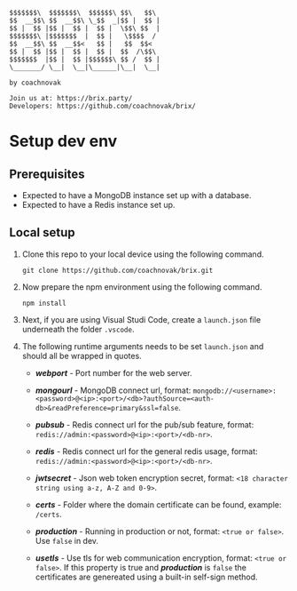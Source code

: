 ```
$$$$$$$\  $$$$$$$\  $$$$$$\ $$\   $$\ 
$$  __$$\ $$  __$$\ \_$$  _|$$ |  $$ |
$$ |  $$ |$$ |  $$ |  $$ |  \$$\ $$  |
$$$$$$$\ |$$$$$$$  |  $$ |   \$$$$  / 
$$  __$$\ $$  __$$<   $$ |   $$  $$<  
$$ |  $$ |$$ |  $$ |  $$ |  $$  /\$$\ 
$$$$$$$  |$$ |  $$ |$$$$$$\ $$ /  $$ |
\_______/ \__|  \__|\______|\__|  \__|

by coachnovak

Join us at: https://brix.party/
Developers: https://github.com/coachnovak/brix/
```

# Setup dev env

## Prerequisites

* Expected to have a MongoDB instance set up with a database.
* Expected to have a Redis instance set up.

## Local setup

1. Clone this repo to your local device using the following command.

	```
	git clone https://github.com/coachnovak/brix.git
	```

2. Now prepare the npm environment using the following command.

	```
	npm install
	```

3. Next, if you are using Visual Studi Code, create a `launch.json` file underneath the folder `.vscode`.

4. The following runtime arguments needs to be set `launch.json` and should all be wrapped in quotes.
	* ***webport*** - Port number for the web server.

	* ***mongourl*** - MongoDB connect url, format: `mongodb://<username>:<password>@<ip>:<port>/<db>?authSource=<auth-db>&readPreference=primary&ssl=false`.

	* ***pubsub*** - Redis connect url for the pub/sub feature, format: `redis://admin:<password>@<ip>:<port>/<db-nr>`.

	* ***redis*** - Redis connect url for the general redis usage, format: `redis://admin:<password>@<ip>:<port>/<db-nr>`.
	
	* ***jwtsecret*** - Json web token encryption secret, format: `<18 character string using a-z, A-Z and 0-9>`.

	* ***certs*** - Folder where the domain certificate can be found, example: `/certs`.

	* ***production*** - Running in production or not, format: `<true or false>`. Use `false` in dev.
	
	* ***usetls*** - Use tls for web communication encryption, format: `<true or false>`. If this property is true and ***production*** is `false` the certificates are genereated using a built-in self-sign method.